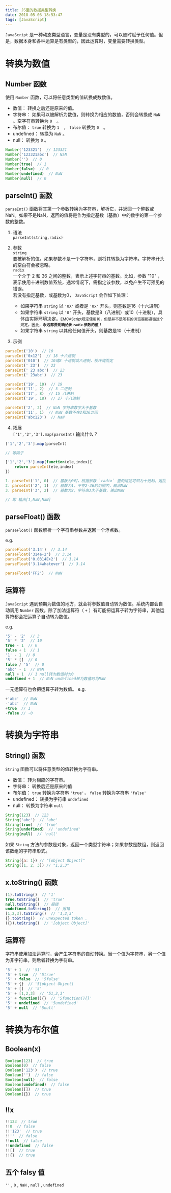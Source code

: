 ```yaml
---
title: JS里的数据类型转换
date: 2018-05-03 18:53:47
tags: [JavaScript] 
---
```

`JavaScript` 是一种动态类型语言，变量是没有类型的，可以随时赋予任何值。但是，数据本身和各种运算是有类型的，因此运算时，变量需要转换类型。

# 转换为数值
## Number 函数
使用 `Number` 函数，可以将任意类型的值转换成数数值。  
* 数值： 转换之后还是原来的值。
* 字符串： 如果可以被解析为数值，则转换为相应的数值，否则会转换成 `NaN` 。空字符串转换为 `0`　。　　
* 布尔值： `true` 转换为 `1`　， `false` 转换为 `0`　。
* undefined： 转换为 `NaN` 。　　
* null： 转换为 `0` 。  
<!-- more -->

```JavaScript
Number('123321')  // 123321
Number('123321abc')  // NaN
Number('')  // 0
Number(true)  // 1
Number(false)  // 0
Number(undefined)  // NaN
Number(null)  // 0
```
  
## parseInt() 函数
`parseInt()` 函数将其第一个参数转换为字符串，解析它，并返回一个整数或NaN。如果不是NaN，返回的值将是作为指定基数（基数）中的数字的第一个参数的整数。  

1. 语法  
<code>parseInt(string,radix)</code>

2. 参数  
`string`  
要被解析的值。如果参数不是一个字符串，则将其转换为字符串。字符串开头的空白符会被忽略。  
`radix`  
一个介于 2 和 36 之间的整数，表示上述字符串的基数。比如，参数 "10" ，表示使用十进制数值系统，通常情况下，需指定该参数，以免产生不可预见的错误。  
若没有指定基数，或基数为0， `JavaScript` 会作如下处理：  
    * 如果字符串 `string` 以 `'0X'` 或者是 `'0x'` 开头，则基数是16（十六进制）
    * 如果字符串 `string` 以 `'0'` 开头，基数是8（八进制）或10（十进制），具体由实际环境决定。<small>EMCAScript规定使用10，但是并不是所有的浏览器都遵循这个规定。因此，<strong>永远都要明确给出 `radix` 参数的值！</strong></small>
    * 如果字符串 `string` 以其他任何值开头，则基数是10（十进制）

3. 示例  

```JavaScript
parseInt('10')  // 10
parseInt('0x12')  // 18 十六进制
parseInt('010')  // 10或8 十进制或八进制，视环境而定
parseInt(' 23')  // 23
parseInt(' 23 abc')  // 23
parseInt(' 23abc')  // 23

parseInt('19', 10)  // 19
parseInt('11', 2)  // 3 二进制
parseInt('17', 8)  // 15 八进制
parseInt('19', 18)  // 27 十八进制

parseInt('2', 2)  // NaN 字符串数字大于基数
parseInt('11', 1)  // NaN 基数不在2和36之间
parseInt('abc123')  // NaN
```     

4. 拓展  
`['1','2','3'].map(parseInt)` 输出什么？  

```JavaScript
['1','2','3'].map(parseInt)

// 等同于

['1','2','3'].map(function(ele,index){
    return parseInt(ele,index)
})
```

```JavaScript
1. parseInt('1', 0)  // 基数为0时，根据参数 `radix` 里的描述可知为十进制，返回 1
2. parseInt('2', 1)  // 基数为1，不在2-36的范围内，输出NaN
3. parseInt('3', 2)  // 基数为2，字符串3大于基数，输出NaN

// 即 输出[1,NaN,NaN]
```

## parseFloat() 函数
`parseFloat()` 函数解析一个字符串参数并返回一个浮点数。  

e.g.  
```JavaScript
parseFloat('3.14')  // 3.14
parseFloat('314e-2')  // 3.14
parseFloat('0.0314E+2')  // 3.14
parseFloat('3.14whatever')  // 3.14

parseFloat('FF2')  // NaN
```

## 运算符
`JavaScript` 遇到预期为数值的地方，就会将参数值自动转为数值。系统内部会自动调用 `Number` 函数。除了加法运算符（ `+` ）有可能把运算子转为字符串，其他运算符都会把运算子自动转为数值。  

e.g.  
```JavaScript
'5' - '2'  // 3
'5' * '2'  // 10
true - 1  // 0 
false + 1  // 1
'1' - 1  // 0
'5' * []  // 0 
false / '5'  // 0
'abc' - 1  // NaN
null + 1  // 1 null转为数值时为0
undefined + 1  // NaN undefined转为数值时为NaN
```
一元运算符也会把运算子转为数值。
e.g.
```JavaScript
+'abc'  // NaN
-'abc'  // NaN
+true  // 1
-false // -0
```

# 转换为字符串
## String() 函数
`String` 函数可以将任意类型的值转换为字符串。
* 数值： 转为相应的字符串。
* 字符串： 转换后还是原来的值
* 布尔值： `true` 转换为字符串 `'true'`， `false` 转换为字符串 `'false'`
* undefined： 转换为字符串 `undefined`
* null： 转换为字符串 `null`

```JavaScript
String(123)  // 123
String('abc')  // 'abc'
String(true)  // 'true'
String(undefined)  // 'undefined'
String(null)  // 'null'
```

如果 `String` 方法的参数是对象，返回一个类型字符串；如果参数是数组，则返回该数组的字符串形式。

```JavaScript
String({a: 1}) // "[object Object]"
String([1, 2, 3]) // "1,2,3"
```

##  x.toString() 函数
```JavaScript
(1).toString()  // '1'
true.toString()  // 'true'
null.toString()  // 报错
undefined.toString()  // 报错
[1,2,3].toString()  // '1,2,3'
{}.toString()  // unexpected token .
({}).toString()  // '[object Object]'
```

## 运算符
字符串使用加法运算时，会产生字符串的自动转换。当一个值为字符串，另一个值为非字符串，则后者转换为字符串。  
```JavaScript
'5' + 1  // '51'
'5' + true  // '5true'
'5' + false  // '5false'
'5' + {}  // '5[object Object]
'5' + []  // '5'
'5' + [1,2,3]  // '51,2,3'
'5' + function(){}  // '5function(){}'
'5' + undefined  // '5undefined'
'5' + null  // '5null'
```

# 转换为布尔值
## Boolean(x)
```JavaScript
Boolean(123)  // true
Boolean(0)  // false
Boolean('123')  // true
Boolean('')  // false
Boolean(null)  // false
Boolean(undefined)  // false
Boolean([])  // true
Boolean({})  // true
```

## !!x
```JavaScript
!!123  // true
!!0  // false
!!'123'  // true
!!''  // false
!!null  // false
!!undefined  // false
!![]  // true
!!{}  // true
```

## 五个 falsy 值
`''` , `0` , `NaN` , `null` , `undefined` 